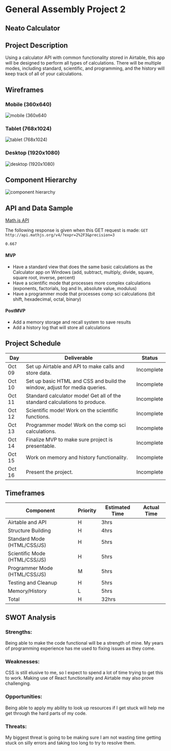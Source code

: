 # General Assembly Project 2

## Neato Calculator

## Project Description

Using a calculator API with common functionality stored in Airtable, this app will be designed to perform all types of calculations. There will be multiple modes, including standard, scientific, and programming, and the history will keep track of all of your calculations.

## Wireframes

### Mobile (360x640)
![mobile (360x640](./assets/Mobile.png)

### Tablet (768x1024)
![tablet (768x1024)](./assets/Tablet.png)

### Desktop (1920x1080)
![desktop (1920x1080)](./assets/Desktop.png)

## Component Hierarchy

![component hierarchy](./assets/Components.png)

## API and Data Sample

[Math.js API](https://api.mathjs.org/)

The following response is given when this GET request is made: `GET http://api.mathjs.org/v4/?expr=2%2F3&precision=3`

`0.667`

#### MVP 

- Have a standard view that does the same basic calculations as the Calculator app on Windows (add, subtract, multiply, divide, square, square root, inverse, percent)
- Have a scientific mode that processes more complex calculations (exponents, factorials, log and ln, absolute value, modulus)
- Have a programmer mode that processes comp sci calculations (bit shift, hexadecimal, octal, binary)

#### PostMVP  

- Add a memory storage and recall system to save results
- Add a history log that will store all calculations

## Project Schedule

| Day | Deliverable | Status |
|---|---| ---|
| Oct 09 | Set up Airtable and API to make calls and store data. | Incomplete |
| Oct 10 | Set up basic HTML and CSS and build the window, adjust for media queries. | Incomplete |
| Oct 11 | Standard calculator mode! Get all of the standard calculations to produce. | Incomplete |
| Oct 12 | Scientific mode! Work on the scientific functions. | Incomplete |
| Oct 13 | Programmer mode! Work on the comp sci calculations. | Incomplete |
| Oct 14 | Finalize MVP to make sure project is presentable. | Incomplete |
| Oct 15 | Work on memory and history functionality. | Incomplete |
| Oct 16 | Present the project. | Incomplete |

## Timeframes

| Component | Priority | Estimated Time | Actual Time |
| --- | --- | --- | ---|
| Airtable and API | H | 3hrs |  |
| Structure Building | H | 4hrs |  |
| Standard Mode (HTML/CSS/JS) | H | 5hrs |  |
| Scientific Mode (HTML/CSS/JS) | H | 5hrs |  |
| Programmer Mode (HTML/CSS/JS) | M | 5hrs |  |
| Testing and Cleanup | H | 5hrs |  |
| Memory/History | L | 5hrs |  |
| Total | H | 32hrs |  |

## SWOT Analysis

### Strengths:

Being able to make the code functional will be a strength of mine. My years of programming experience has me used to fixing issues as they come.

### Weaknesses:

CSS is still elusive to me, so I expect to spend a lot of time trying to get this to work. Making use of React functionality and Airtable may also prove challenging.

### Opportunities:

Being able to apply my ability to look up resources if I get stuck will help me get through the hard parts of my code.

### Threats:

My biggest threat is going to be making sure I am not wasting time getting stuck on silly errors and taking too long to try to resolve them.
